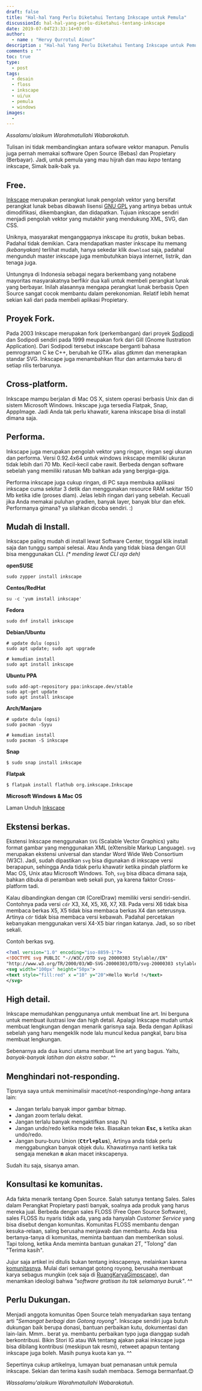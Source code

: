 ```yaml
---
draft: false
title: "Hal-hal Yang Perlu Diketahui Tentang Inkscape untuk Pemula"
discussionId: hal-hal-yang-perlu-diketahui-tentang-inkscape
date: 2019-07-04T23:33:14+07:00
author:
  - name : "Hervy Qurrotul Ainur"
description : "Hal-hal Yang Perlu Diketahui Tentang Inkscape untuk Pemula"
comments : ""
toc: true
type:
  - post
tags:
  - desain
  - floss
  - inkscape
  - ui/ux
  - pemula
  - windows
images:
  -
---
```


*Assalamu'alaikum Warahmatullahi Wabarakatuh.*

Tulisan ini tidak membandingkan antara sofware vektor manapun. Penulis juga pernah memakai software Open Source (Bebas) dan Propietary (Berbayar). Jadi, untuk pemula yang mau hijrah dan mau _kepo_ tentang inkscape, Simak baik-baik ya.

## Free.

[Inkscape] merupakan perangkat lunak pengolah vektor yang bersifat perangkat lunak bebas dibawah lisensi [GNU GPL](https://id.m.wikipedia.org/wiki/GNU_GPL) yang artinya bebas untuk dimodifikasi, dikembangkan, dan didapatkan. Tujuan inkscape sendiri menjadi pengolah vektor yang mutakhir yang mendukung XML, SVG, dan CSS.

Uniknya, masyarakat menganggapnya inkscape itu _gratis_, bukan bebas. Padahal tidak demikian. Cara mendapatkan master inkscape itu memang _(kebanyakan)_ terlihat mudah, hanya sekedar klik `download` saja, padahal mengunduh master inkscape juga membutuhkan biaya internet, listrik, dan tenaga juga.

Untungnya di Indonesia sebagai negara berkembang yang notabene mayoritas masyarakatnya berfikir dua kali untuk membeli perangkat lunak yang berbayar. Inilah alasannya mengapa perangkat lunak berbasis Open Source sangat cocok membantu dalam perekonomian. Relatif lebih hemat sekian kali dari pada membeli aplikasi Propietary.

## Proyek Fork.

Pada 2003 Inkscape merupakan fork (perkembangan) dari proyek [Sodipodi](https://id.m.wikipedia.org/wiki/Sodipodi) dan Sodipodi sendiri pada 1999 meupakan fork dari Gill (Gnome Ilustration Application). Dari Sodipodi tersebut inkscape berganti bahasa pemrograman C ke C++, berubah ke GTK+ alias _gtkmm_ dan menerapkan standar SVG. Inkscape juga menambahkan fitur dan antarmuka baru di setiap rilis terbarunya.

## Cross-platform.

Inkscape mampu berjalan di Mac OS X, sistem operasi berbasis Unix dan di sistem Microsoft Windows. Inkscape juga tersedia Flatpak, Snap, ApppImage. Jadi Anda tak perlu khawatir, karena inkscape bisa di install dimana saja.

## Performa.

Inkscape juga merupakan pengolah vektor yang ringan, ringan segi ukuran dan performa. Versi 0.92.4x64 untuk windows inkscape memiliki ukuran tidak lebih dari 70 Mb. Kecil-kecil cabe rawit. Berbeda dengan software sebelah yang memiliki ratusan Mb bahkan ada yang bergiga-giga.

Performa inkscape juga cukup ringan, di PC saya membuka aplikasi inkscape cuma sekitar 3 detik dan menggunakan resource RAM sekitar 150 Mb ketika idle (proses diam). Jelas lebih ringan dari yang sebelah. Kecuali jika Anda memakai puluhan gradien, banyak layer, banyak blur dan efek. Performanya gimana? ya silahkan dicoba sendiri. :)

## Mudah di Install.

Inkscape paling mudah di install lewat Software Center, tinggal klik install saja dan tunggu sampai selesai. Atau Anda yang tidak biasa dengan GUI bisa menggunakan CLI. _(* mending lewat CLI aja deh)_

**openSUSE**

```
sudo zypper install inkscape
```
**Centos/RedHat**

```
su -c 'yum install inkscape'
```

**Fedora**

```
sudo dnf install inkscape
```

**Debian/Ubuntu**

```
# update dulu (opsi)
sudo apt update; sudo apt upgrade

# kemudian install
sudo apt install inkscape
```

**Ubuntu PPA**
```
sudo add-apt-repository ppa:inkscape.dev/stable
sudo apt-get update
sudo apt install inkscape
```

**Arch/Manjaro**

```
# update dulu (opsi)
sudo pacman -Syyu

# kemudian install
sudo pacman -S inkscape
```

**Snap**
```
$ sudo snap install inkscape
```

**Flatpak**
```
$ flatpak install flathub org.inkscape.Inkscape
```

**Microsoft Windows & Mac OS**

Laman Unduh [Inkscape]



## Ekstensi berkas.

Ekstensi Inkscape menggunakan `SVG` (Scalable Vector Graphics) yaitu format gambar yang menggunakan XML (eXtensible Markup Language). `svg` merupakan ekstensi universal dan standar Word Wide Web Consortium (W3C). Jadi, sudah dipastikan `svg` bisa digunakan di inkscape versi berapapun, sehingga Anda tidak perlu khawatir ketika pindah platform ke Mac OS, Unix atau Microsoft Windows. Toh, `svg` bisa dibaca dimana saja, bahkan dibuka di peramban web sekali pun, ya karena faktor Cross-platform tadi.

Kalau dibandingkan dengan `CDR` (CorelDraw) memiliki versi sendiri-sendiri. Contohnya pada versi `cdr` X3, X4, X5, X6, X7, X8. Pada versi X6 tidak bisa membaca berkas X5, X5 tidak bisa membaca berkas X4 dan seterusnya. Artinya `cdr` tidak bisa membaca versi kebawah. Padahal percetakan kebanyakan menggunakan versi X4-X5 biar ringan katanya. Jadi, so so ribet sekali.

Contoh berkas svg.
```svg
<?xml version="1.0" encoding="iso-8859-1"?>
<!DOCTYPE svg PUBLIC "-//W3C//DTD svg 20000303 Stylable//EN"
"http://www.w3.org/TR/2000/03/WD-SVG-20000303/DTD/svg-20000303 stylable.dtd">
<svg width="100px" height="50px">
<text style="fill:red" x ="10" y="20">Hello World !</text>
</svg>
```

## High detail.

Inkscape memudahkan penggunanya untuk membuat line art. Ini berguna untuk membuat ilustrasi low dan high detail. Apalagi Inkscape mudah untuk membuat lengkungan dengan menarik garisnya saja. Beda dengan Aplikasi sebelah yang haru mengeklik node lalu muncul kedua pangkal, baru bisa membuat lengkungan.

Sebenarnya ada dua kunci utama membuat line art yang bagus. Yaitu, _banyak-banyak latihan dan ekstra sabar_. ^^


## Menghindari not-responding.

Tipsnya saya untuk meminimalisir macet/not-responding/_nge-hang_ antara lain:

* Jangan terlalu banyak impor gambar bitmap.
* Jangan zoom terlalu dekat.
* Jangan terlalu banyak mengaktifkan snap (**<kbd>%</kbd>**)
* Jangan undo/redo ketika mode teks. Biasakan tekan **<kbd>Esc</kbd>, <kbd>s</kbd>** ketika akan undo/redo.
* Jangan buru-buru Union (**<kbd><kbd>Ctrl</kbd>+<kbd>plus</kbd></kbd>**), Artinya anda tidak perlu menggabungkan banyak objek dulu. Khawatirnya nanti ketika tak sengaja menekan **<kbd>n</kbd>** akan macet inkscapenya.

Sudah itu saja, sisanya aman.

## Konsultasi ke komunitas.

Ada fakta menarik tentang Open Source. Salah satunya tentang Sales. Sales dalam Perangkat Propietary pasti banyak, soalnya ada produk yang harus mereka jual. Berbeda dengan sales FLOSS (Free Open Source Software), sales FLOSS itu nyaris tidak ada, yang ada hanyalah _Customer Service_ yang bisa disebut dengan komunitas. Komunitas FLOSS membantu dengan kesuka-relaan, saling berusaha menjawab dan membantu. Anda bisa bertanya-tanya di komunitas, meminta bantuan dan memberikan solusi. Tapi tolong, ketika Anda meminta bantuan gunakan 2T, "Tolong" dan "Terima kasih".

Jujur saja artikel ini ditulis bukan tentang inkscapenya, melainkan karena [komunitasnya](https:www.t.me/gimpscape). Mulai dari semangat gotong royong, berusaha membuat karya sebagus mungkin (cek saja di [RuangKaryaGimpscape](https:www.t.me/gimpscape_ruang_karya)), dan menamkan ideologi bahwa _"software gratisan itu tak selamanya buruk"_. ^^

## Perlu Dukungan.

Menjadi anggota komunitas Open Source telah menyadarkan saya tentang arti _"Semangat berbagi dan Gotong royong"_. Inkscape sendiri juga butuh dukungan baik berupa donasi, bantuan perbaikan kutu, dokumentasi dan lain-lain. Mmm.. berat ya. membantu perbaikan typo juga dianggap sudah berkontribusi. Bikin Stori IG atau WA tentang ajakan pakai inkscape juga bisa dibilang kontribusi (meskipun tak resmi), retweet apapun tentang inkscape juga boleh. Masih punya kuota kan ya. ^^

Sepertinya cukup artikelnya, lumayan buat pemanasan untuk pemula inkscape. Sekian dan terima kasih sudah membaca. Semoga bermanfaat.:blush:

*Wassalamu'alaikum Warahmatullahi Wabarakatuh.*

[Inkscape]:https://www.inkscape.org
[Gimp]:https://www.gimp.org
[GNOME.ID]:https://www.gnome.id
